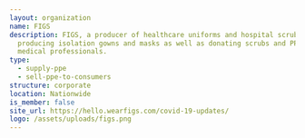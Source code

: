 ```yaml
---
layout: organization
name: FIGS
description: FIGS, a producer of healthcare uniforms and hospital scrubs, is
  producing isolation gowns and masks as well as donating scrubs and PPE to
  medical professionals.
type:
  - supply-ppe
  - sell-ppe-to-consumers
structure: corporate
location: Nationwide
is_member: false
site_url: https://hello.wearfigs.com/covid-19-updates/
logo: /assets/uploads/figs.png
---
```

